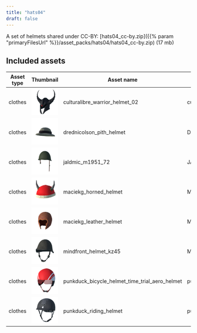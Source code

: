 ```yaml
---
title: "hats04"
draft: false
---
```


A set of helmets shared under CC-BY: [hats04_cc-by.zip]({{% param "primaryFilesUrl" %}}/asset_packs/hats04/hats04_cc-by.zip) (17 mb)


## Included assets

| Asset type | Thumbnail | Asset name | Author | Source | License |
| ---------- | --------- | ---------- | ------ | ------ | ------- |
| clothes | ![culturalibre_warrior_helmet_02.png](culturalibre_warrior_helmet_02.png) | culturalibre_warrior_helmet_02 | culturalibre | [asset repo](http://www.makehumancommunity.org/node/2505) | CC-BY |
| clothes | ![drednicolson_pith_helmet.png](drednicolson_pith_helmet.png) | drednicolson_pith_helmet | DredNicolson | [asset repo](http://www.makehumancommunity.org/node/415) | CC-BY |
| clothes | ![jaldmic_m1951_72.png](jaldmic_m1951_72.png) | jaldmic_m1951_72 | JALdMIC | [asset repo](http://www.makehumancommunity.org/node/2942) | CC-BY |
| clothes | ![maciekg_horned_helmet.png](maciekg_horned_helmet.png) | maciekg_horned_helmet | MaciekG | [asset repo](http://www.makehumancommunity.org/node/1487) | CC-BY |
| clothes | ![maciekg_leather_helmet.png](maciekg_leather_helmet.png) | maciekg_leather_helmet | MaciekG | [asset repo](http://www.makehumancommunity.org/node/1457) | CC-BY |
| clothes | ![mindfront_helmet_kz45.png](mindfront_helmet_kz45.png) | mindfront_helmet_kz45 | Mindfront | [asset repo](http://www.makehumancommunity.org/node/1310) | CC-BY |
| clothes | ![punkduck_bicycle_helmet_time_trial_aero_helmet.png](punkduck_bicycle_helmet_time_trial_aero_helmet.png) | punkduck_bicycle_helmet_time_trial_aero_helmet | punkduck | [asset repo](http://www.makehumancommunity.org/node/670) | CC-BY |
| clothes | ![punkduck_riding_helmet.png](punkduck_riding_helmet.png) | punkduck_riding_helmet | punkduck | [asset repo](http://www.makehumancommunity.org/node/1567) | CC-BY |
